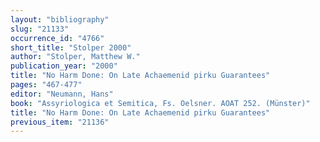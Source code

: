 ```yaml
---
layout: "bibliography"
slug: "21133"
occurrence_id: "4766"
short_title: "Stolper 2000"
author: "Stolper, Matthew W."
publication_year: "2000"
title: "No Harm Done: On Late Achaemenid pirku Guarantees"
pages: "467-477"
editor: "Neumann, Hans"
book: "Assyriologica et Semitica, Fs. Oelsner. AOAT 252. (Münster)"
title: "No Harm Done: On Late Achaemenid pirku Guarantees"
previous_item: "21136"
---
```

